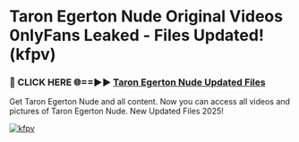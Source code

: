 # Taron Egerton Nude Original Videos 0nlyFans Leaked - Files Updated! (kfpv)

<h3>🔴 CLICK HERE 🌐==►► <a href="https://tinyurl.com/4mcuefdz" rel="nofollow">Taron Egerton Nude Updated Files</a></h3>

Get Taron Egerton Nude and all content. Now you can access all videos and pictures of Taron Egerton Nude. New Updated Files 2025!

[![kfpv](https://i.imgur.com/StAQSOY.gif)](https://tinyurl.com/4mcuefdz)
